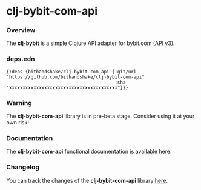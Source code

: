 
# clj-bybit-com-api

### Overview

The <strong>clj-bybit</strong> is a simple Clojure API adapter for bybit.com (API v3).

### deps.edn

```
{:deps {bithandshake/clj-bybit-com-api {:git/url "https://github.com/bithandshake/clj-bybit-com-api"
                                        :sha     "xxxxxxxxxxxxxxxxxxxxxxxxxxxxxxxxxxxxxxxx"}}}
```

### Warning

The <strong>clj-bybit-com-api</strong> library is in pre-beta stage.
Consider using it at your own risk!

### Documentation

The <strong>clj-bybit-com-api</strong> functional documentation is [available here](https://bithandshake.github.io/clj-bybit-com-api).

### Changelog

You can track the changes of the <strong>clj-bybit-com-api</strong> library [here](CHANGES.md).
